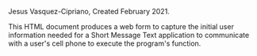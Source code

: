 Jesus Vasquez-Cipriano, Created February 2021.

This HTML document produces a web form to capture the initial user information needed for a
Short Message Text application to communicate with a user's cell phone to execute the program's function.
